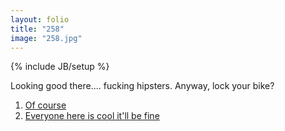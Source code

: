 ```yaml
---
layout: folio
title: "258"
image: "258.jpg"
---
```

{% include JB/setup %}

<div class="copy">
	<p>Looking good there.... fucking hipsters. Anyway, lock your bike?</p>
</div>

<div class="choice">
	<ol>
		<li><a href="260.html">
			Of course
		</a></li>
		<li><a href="259.html">
			Everyone here is cool it'll be fine
		</a></li>
	</ol>
</div>